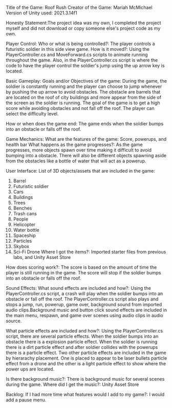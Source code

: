 Title of the Game: Roof Rush 
Creator of the Game: Mariah McMichael
Version of Unity used: 2021.3.14f1

Honesty Statement:The project idea was my own, I completed the project myself and did not download or copy someone else's project code as my own. 

Player Control:
Who or what is being controlled?: The player controls a futuristic soldier in this side view game.
How is it moved?: Using the PlayerController.cs and MoveForward.cs scripts to animate running throughout the game. Also, in the PlayerController.cs script is where the code to have the player control the soldier's jump using the up arrow key is located.

Basic Gameplay:
Goals and/or Objectives of the game: During the game, the soldier is constantly running and the player can choose to jump whenever by pushing the up arrow to avoid obstacles. The obstacle are barrels that are located on the roof of city buildings and more appear from the side of the screen as the soldier is running. The goal of the game is to get a high score while avoiding obstacles and not fall off the roof. The player can select the difficulty level. 

How or when does the game end: The game ends when the soldier bumps into an obstacle or falls off the roof.

Game Mechanics:
What are the features of the game: Score, powerups, and health bar
What happens as the game progresses?: As the game progresses, more objects spawn over time making it difficult to avoid bumping into a obstacle. There will also be different objects spawning aside from the obstacles like a bottle of water that will act as a powerup.

User Interface: 
List of 3D objects/assets that are included in the game:
1. Barrel
2. Futuristic soldier
3. Cars
4. Buildings
5. Trees
6. Benches
7. Trash cans
8. People
9. Helicopter
10. Water bottle
11. Spaceship
13. Particles
14. Skybox
15. Sci-Fi Drone
Where I got the items?: Imported starter files from previous labs, and Unity Asset Store

How does scoring work?: The score is based on the amount of time the player is still running in the game. The score will stop if the soldier bumps into an obstacle or falls off the roof.

Sound Effects:
What sound effects are included and how?: Using the PlayerController.cs script, a crash will play when the soldier bumps into an obstacle or fall off the roof. The PlayerController.cs script also plays and stops a jump, run, powerup, game over, background sound from imported audio clips.Background music and button click sound effects are included in the main menu, respawn, and game over scenes using audio clips in audio source. 
 
What particle effects are included and how?: Using the PlayerController.cs script, there are several particle effects. When the soldier bumps into an obstacle there is a explosion particle effect. When the soldier is running there is a dirt particle effect and after soldier collides with the powerups there is a particle effect. Two other particle effects are included in the game by hierarachy placement. One is placed to appear to be laser bullets particle effect from a drone and the other is a light particle effect to show where the power ups are located. 

Is there background music?: There is background music for several scenes during the game.
Where did I get the music?: Unity Asset Store 

Backlog:
If I had more time what features would I add to my game?: I would add a pause menu.